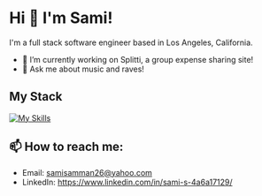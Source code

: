 # Hi 👋 I'm Sami!
I'm a full stack software engineer based in Los Angeles, California. 
- 🔭 I’m currently working on Splitti, a group expense sharing site!
- 💬 Ask me about music and raves!

## My Stack
[![My Skills](https://skillicons.dev/icons?i=js,python,flask,nodejs,react,redux,aws,docker,postgres,html,css,sql)](https://skillicons.dev)

## 📫 How to reach me:
- Email: samisamman26@yahoo.com
- LinkedIn: https://www.linkedin.com/in/sami-s-4a6a17129/

<!--
**samis0216/samis0216** is a ✨ _special_ ✨ repository because its `README.md` (this file) appears on your GitHub profile.

Here are some ideas to get you started:

- 🔭 I’m currently working on ...
- 🌱 I’m currently learning ...
- 👯 I’m looking to collaborate on ...
- 🤔 I’m looking for help with ...
- 💬 Ask me about ...
- 📫 How to reach me: ...
- 😄 Pronouns: ...
- ⚡ Fun fact: ...
-->
